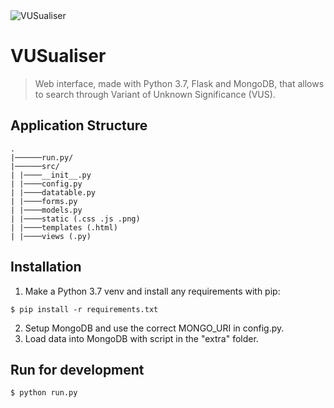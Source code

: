 <img src="https://i.imgur.com/zPP83aX.png" title="VUSualiser" alt="VUSualiser">

# VUSualiser

> Web interface, made with Python 3.7, Flask and MongoDB, that allows to search through Variant of Unknown Significance (VUS).

## Application Structure 
```
.
|──────run.py/
|──────src/
| |────__init__.py
| |────config.py
| |────datatable.py
| |────forms.py
| |────models.py
| |────static (.css .js .png)
| |────templates (.html)
| |────views (.py)

```

## Installation

1. Make a Python 3.7 venv and install any requirements with pip:
```
$ pip install -r requirements.txt
```
2. Setup MongoDB and use the correct MONGO_URI in config.py.
3. Load data into MongoDB with script in the "extra" folder.

## Run for development
```
$ python run.py
```
